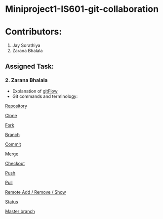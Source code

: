 # Miniproject1-IS601-git-collaboration
# Contributors:
1. Jay Sorathiya
2. Zarana Bhalala

## Assigned Task:
### 2. Zarana Bhalala
* Explanation of [gitFlow](./GitFlow/GitFlow.md)
* Git commands and terminology:

 [Repository](./Git_commands_and_terminology/Repository.md)

 [Clone](./Git_commands_and_terminology/Clone.md)

 [Fork](./Git_commands_and_terminology/Fork.md)

 [Branch](./Git_commands_and_terminology/Branch.md)

 [Commit](./Git_commands_and_terminology/Commit.md)

 [Merge](./Git_commands_and_terminology/Merge.md)

 [Checkout](./Git_commands_and_terminology/Checkout.md)

 [Push](./Git_commands_and_terminology/Push.md)

 [Pull](./Git_commands_and_terminology/Pull.md)

 [Remote Add / Remove / Show](./Git_commands_and_terminology/Remote.md)

 [Status](./Git_commands_and_terminology/Status.md)

 [Master branch](./Git_commands_and_terminology/Master_branch.md)
